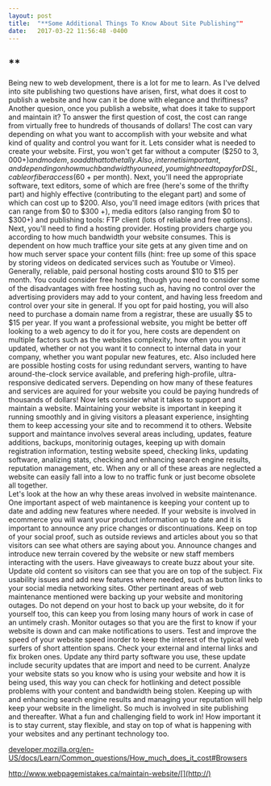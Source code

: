 ```yaml
---
layout: post
title:  "**Some Additional Things To Know About Site Publishing""
date:   2017-03-22 11:56:48 -0400
---
```


## **
Being new to web development, there is a lot for me to learn. As I've delved into site publishing two questions have arisen, first,  what does it cost to publish a website and how can it be done with elegance and thriftiness?  Another quesion, once you publish a website, what does it take to support and maintain it?
To answer the first question of cost, the cost can range from virtually free to hundreds of thousands of dollars!  The cost can vary depending on what you want to  accomplish with your website and what kind of quality and control you want for it.  Lets consider what is needed to create your website. First, you won't get far without a computer ($250 to $3,000+) and modem, so add that to the tally.  Also, internet is important, and depending on how much bandwidth you need, you might need to pay for DSL, cable or fiber access ($60 + per month).  Next, you'll need the appropriate software, text editors, some of which are free (here's some of the thrifty part) and highly effective (contributing to the elegant part) and some of which can cost up to $200.  Also, you'll need image editors (with prices that can range from $0 to $300 +), media editors (also ranging from $0 to $300+) and publishing tools: FTP client (lots of reliable and free options).
Next, you'll need to find a hosting provider.  Hosting providers charge you according to how much bandwidth your website consumes.  This is dependent on how much traffice your site gets at any given time and on how much server space your content fills (hint: free up some of this space by storing videos on dedicated services such as Youtube or Vimeo).  Generally, reliable, paid personal hosting costs around $10 to $15 per month. You could consider free hosting, though you need to consider some of the disadvantages with free hosting such as, having no control over the advertising providers may add to your content, and having less freedom and control over your site in general. If you opt for paid hosting, you will also need to purchase a domain name from a registrar, these are usually $5 to $15 per year.
If you want a professional website, you might be better off looking to a web agency to do it for you, here costs are dependent on multiple factors such as the websites complexity, how often you want it updated, whether or not you want it to connect to internal data in your company, whether you want popular new features, etc.  Also included here are possible hosting costs for using redundant servers, wanting to have around-the-clock service available, and prefering  high-profile, ultra-responsive dedicated servers.  Depending on how many of these features and services are aquired for your website you could be paying hundreds of thousands of dollars!
Now lets consider what it takes to support and maintain a website.  Maintaining your website is important in keeping it running smoothly and in giving visitors a pleasant experience, insighting them to keep accessing your site and to recommend it to others.  Website support and maintance involves several areas including, updates, feature additions, backups, monitorinig outages, keeping up with domain registration information, testing website speed, checking links, updating software, analizing stats, checking and enhancing search engine results, reputation management, etc.  When any or all of these areas are neglected a website can easily fall into a low to no traffic funk or just become obsolete all together.  
Let's look at the how an why these areas involved in website maintenance. One important aspect of web maintanence is keeping your content up to date and adding new features where needed.  If your website is involved in ecommerce you will want your product information up to date and it is important to announce any price changes or discontinuations.  Keep on top of your social proof, such as outside reviews and articles  about you so that visitors can see what others are saying about you.  Announce changes and introduce new terrain covered by the website or new staff members interacting with the users.  Have giveaways to create buzz about your site.  Update old content so visitors can see that you are on top of the subject. Fix usability issues and add new features where needed, such as button links to your social media networking sites.
Other pertinant areas of web maintenance mentioned were backing up your website and monitoring outages.  Do not depend on your host to back up your website, do it for yourself too, this can keep you from losing many hours of work in case of an untimely crash.  Monitor outages so that you are the first to know if your website is down and can make notifications to users. Test and improve the speed of your website speed inorder to keep the interest of the typical web surfers of short attention spans. Check your external and internal links and fix broken ones. Update any third party software you use, these update include security updates that are import and need to be current. Analyze your website stats so you know who is using your website and how it is being used, this way you can check for hotlinking and detect possible problems with your content and bandwidth being stolen. Keeping up with and enhancing search engine results and managing your reputation will help keep your website in the limelight.
So much is involved in site publishing and thereafter.  What a fun and challenging field to work in!  How important it is to stay current, stay flexible, and stay on top of what is happening with your websites and any pertinant technology too.

[developer.mozilla.org/en-US/docs/Learn/Common_questions/How_much_does_it_cost#Browsers](http://)

http://www.webpagemistakes.ca/maintain-website/[](http://)

